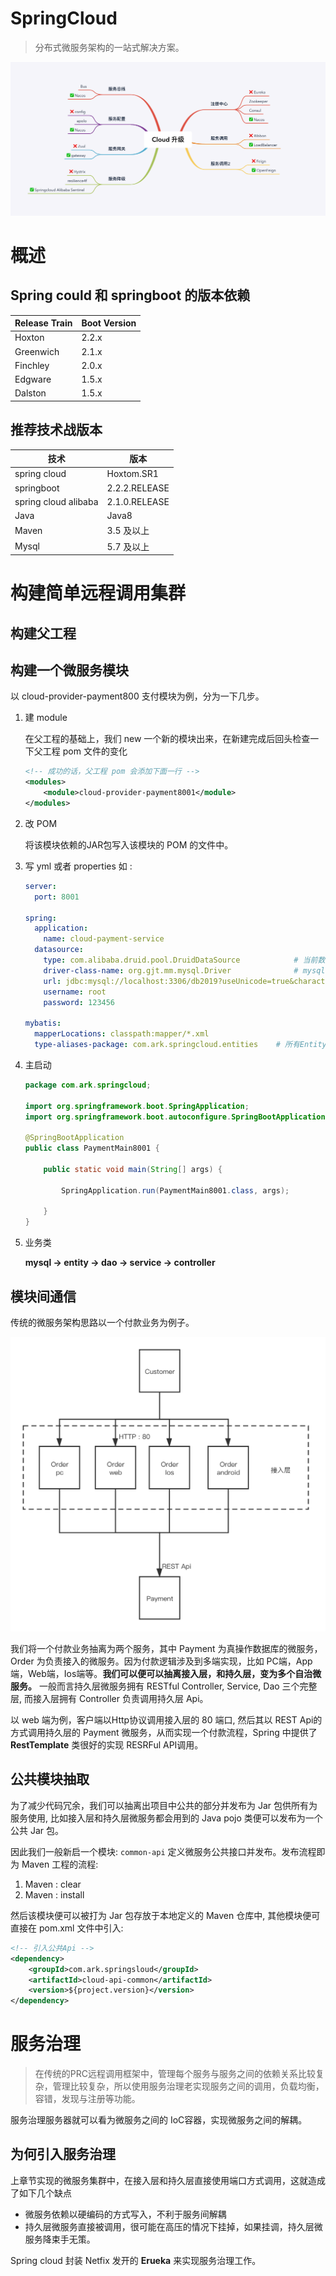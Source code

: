 # SpringCloud

> 分布式微服务架构的一站式解决方案。

<img src='image/micoservice-component.png'>

# 概述

## Spring could 和 springboot 的版本依赖

| Release Train | Boot Version |
| ------------- | ------------ |
| Hoxton        | 2.2.x        |
| Greenwich     | 2.1.x        |
| Finchley      | 2.0.x        |
| Edgware       | 1.5.x        |
| Dalston       | 1.5.x        |



## 推荐技术战版本

| 技术                 | 版本          |
| -------------------- | ------------- |
| spring cloud         | Hoxtom.SR1    |
| springboot           | 2.2.2.RELEASE |
| spring cloud alibaba | 2.1.0.RELEASE |
| Java                 | Java8         |
| Maven                | 3.5 及以上    |
| Mysql                | 5.7 及以上    |



# 构建简单远程调用集群

## 构建父工程



## 构建一个微服务模块 

以 cloud-provider-payment800 支付模块为例，分为一下几步。

1. 建 module

   在父工程的基础上，我们 new 一个新的模块出来，在新建完成后回头检查一下父工程 pom 文件的变化

   ~~~xml
   <!-- 成功的话，父工程 pom 会添加下面一行 -->
   <modules>
       <module>cloud-provider-payment8001</module>
   </modules>
   ~~~

2. 改 POM

   将该模块依赖的JAR包写入该模块的 POM 的文件中。

3. 写 yml 或者 properties 如 :

   ~~~yaml
   server:
     port: 8001
   
   spring:
     application:
       name: cloud-payment-service
     datasource:
       type: com.alibaba.druid.pool.DruidDataSource            # 当前数据源操作类型
       driver-class-name: org.gjt.mm.mysql.Driver              # mysql驱动包
       url: jdbc:mysql://localhost:3306/db2019?useUnicode=true&characterEncoding=utf-8&useSSL=false
       username: root
       password: 123456
   
   mybatis:
     mapperLocations: classpath:mapper/*.xml
     type-aliases-package: com.ark.springcloud.entities    # 所有Entity别名类所在包
   ~~~

4. 主启动

   ~~~java
   package com.ark.springcloud;
   
   import org.springframework.boot.SpringApplication;
   import org.springframework.boot.autoconfigure.SpringBootApplication;
   
   @SpringBootApplication
   public class PaymentMain8001 {
   
       public static void main(String[] args) {
   
           SpringApplication.run(PaymentMain8001.class, args);
   
       }
   }
   ~~~

5. 业务类

   **mysql -> entity -> dao -> service -> controller**



## 模块间通信

传统的微服务架构思路以一个付款业务为例子。

<img src='image/tranditional-ms.png' width="600px"/>

我们将一个付款业务抽离为两个服务，其中 Payment 为真操作数据库的微服务，Order 为负责接入的微服务。因为付款逻辑涉及到多端实现，比如 PC端，App端，Web端，Ios端等。**我们可以便可以抽离接入层，和持久层，变为多个自治微服务。** 一般而言持久层微服务拥有 RESTful Controller, Service, Dao 三个完整层, 而接入层拥有 Controller 负责调用持久层 Api。

以 web 端为例，客户端以Http协议调用接入层的 80 端口, 然后其以 REST Api的方式调用持久层的 Payment 微服务，从而实现一个付款流程，Spring 中提供了 **RestTemplate** 类很好的实现 RESRFul API调用。





## 公共模块抽取

为了减少代码冗余，我们可以抽离出项目中公共的部分并发布为 Jar 包供所有为服务使用, 比如接入层和持久层微服务都会用到的 Java pojo 类便可以发布为一个公共 Jar 包。

因此我们一般新启一个模块: `common-api` 定义微服务公共接口并发布。发布流程即为 Maven 工程的流程:

1. Maven : clear
2. Maven : install

然后该模块便可以被打为 Jar 包存放于本地定义的 Maven 仓库中, 其他模块便可直接在 pom.xml 文件中引入:

~~~xml
<!-- 引入公共Api -->
<dependency>
    <groupId>com.ark.springsloud</groupId>
    <artifactId>cloud-api-common</artifactId>
    <version>${project.version}</version>
</dependency>
~~~



# 服务治理

> 在传统的PRC远程调用框架中，管理每个服务与服务之间的依赖关系比较复杂，管理比较复杂，所以使用服务治理老实现服务之间的调用，负载均衡，容错，发现与注册等功能。

服务治理服务器就可以看为微服务之间的 IoC容器，实现微服务之间的解耦。

## 为何引入服务治理

上章节实现的微服务集群中，在接入层和持久层直接使用端口方式调用，这就造成了如下几个缺点

* 微服务依赖以硬编码的方式写入，不利于服务间解耦
* 持久层微服务直接被调用，很可能在高压的情况下挂掉，如果挂调，持久层微服务降束手无策。

Spring cloud 封装 Netfix 发开的 **Erueka** 来实现服务治理工作。











































